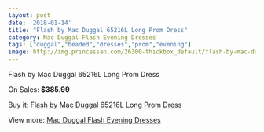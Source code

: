 ```yaml
---
layout: post
date: '2018-01-14'
title: "Flash by Mac Duggal 65216L Long Prom Dress"
category: Mac Duggal Flash Evening Dresses
tags: ["duggal","beaded","dresses","prom","evening"]
image: http://img.princessan.com/26300-thickbox_default/flash-by-mac-duggal-65216l-long-prom-dress.jpg
---
```

Flash by Mac Duggal 65216L Long Prom Dress

On Sales: **$385.99**
<a href="https://www.princessan.com/en/12087-flash-by-mac-duggal-65216l-long-prom-dress.html"><amp-img layout="responsive" width="600" height="600" src="//img.princessan.com/26300-thickbox_default/flash-by-mac-duggal-65216l-long-prom-dress.jpg" alt="Flash by Mac Duggal 65216L Long Prom Dress 0" /></a>

Buy it: [Flash by Mac Duggal 65216L Long Prom Dress](https://www.princessan.com/en/12087-flash-by-mac-duggal-65216l-long-prom-dress.html "Flash by Mac Duggal 65216L Long Prom Dress")

View more: [Mac Duggal Flash Evening Dresses](https://www.princessan.com/en/86- "Mac Duggal Flash Evening Dresses")